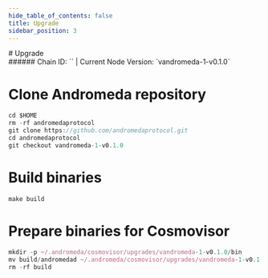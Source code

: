 ```yaml
---
hide_table_of_contents: false
title: Upgrade
sidebar_position: 3
---
```


<div class="h1-with-icon icon-andromeda">
# Upgrade
</div>
###### Chain ID: `` | Current Node Version: `vandromeda-1-v0.1.0`


# Clone Andromeda repository
```js
cd $HOME
rm -rf andromedaprotocol
git clone https://github.com/andromedaprotocol.git
cd andromedaprotocol
git checkout vandromeda-1-v0.1.0
 ```

# Build binaries
```js
make build
 ```

# Prepare binaries for Cosmovisor
```js
mkdir -p ~/.andromeda/cosmovisor/upgrades/vandromeda-1-v0.1.0/bin
mv build/andromedad ~/.andromeda/cosmovisor/upgrades/vandromeda-1-v0.1.0/bin/
rm -rf build
```